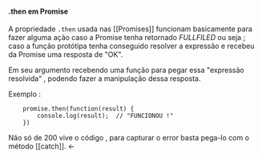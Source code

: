 #### .then em Promise

A propriedade ``.then`` usada nas [[Promises]] funcionam basicamente para fazer alguma ação caso a Promise tenha retornado _FULLFILED_ ou seja ; caso a função protótipa tenha conseguido resolver a expressão e recebeu da Promise uma resposta de "OK".

Em seu argumento recebendo uma função para pegar essa "expressão resolvida" , podendo fazer a manipulação dessa resposta.

Exemplo : 

```
	promise.then(function(result) {
		console.log(result);  // "FUNCIONOU !"
	})
```
Não só de 200 vive o código , para capturar o error basta pega-lo com o método [[catch]]. <-